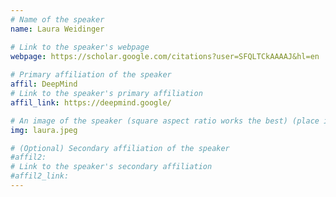 ```yaml
---
# Name of the speaker
name: Laura Weidinger

# Link to the speaker's webpage
webpage: https://scholar.google.com/citations?user=SFQLTCkAAAAJ&hl=en
 
# Primary affiliation of the speaker
affil: DeepMind
# Link to the speaker's primary affiliation
affil_link: https://deepmind.google/

# An image of the speaker (square aspect ratio works the best) (place in the `assets/img/speakers` directory)
img: laura.jpeg

# (Optional) Secondary affiliation of the speaker
#affil2: 
# Link to the speaker's secondary affiliation 
#affil2_link: 
---
```


<!-- Whatever you write below will show up as the speaker's bio -->

